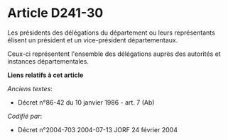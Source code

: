 # Article D241-30

Les présidents des délégations du département ou leurs représentants élisent un président et un vice-président
départementaux.

Ceux-ci représentent l'ensemble des délégations auprès des autorités et instances départementales.

**Liens relatifs à cet article**

_Anciens textes_:

  - Décret n°86-42 du 10 janvier 1986 - art. 7 (Ab)

_Codifié par_:

  - Décret n°2004-703 2004-07-13 JORF 24 février 2004
